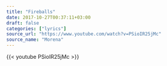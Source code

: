 ```yaml
---
title: "Fireballs"
date: 2017-10-27T00:37:11+03:00
draft: false
categories: ["lyrics"]
source_url: "https://www.youtube.com/watch?v=PSioIR25jMc"
source_name: "Morena"
---
```


<div class="row">
  <div class="col-6">
    {{< youtube PSioIR25jMc >}}
  </div>
</div>

<!--more-->

